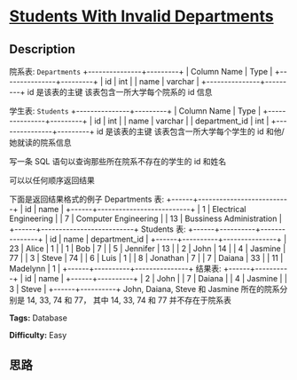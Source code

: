 # [Students With Invalid Departments][title]

## Description

院系表: `Departments`
            +---------------+---------+    | Column Name   | Type    |    +---------------+---------+    | id            | int     |    | name          | varchar |    +---------------+---------+    id 是该表的主键    该表包含一所大学每个院系的 id 信息    



学生表: `Students`
            +---------------+---------+    | Column Name   | Type    |    +---------------+---------+    | id            | int     |    | name          | varchar |    | department_id | int     |    +---------------+---------+    id 是该表的主键    该表包含一所大学每个学生的 id 和他/她就读的院系信息    



写一条 SQL 语句以查询那些所在院系不存在的学生的 id 和姓名

可以以任何顺序返回结果

下面是返回结果格式的例子
            Departments 表:    +------+--------------------------+    | id   | name                     |    +------+--------------------------+    | 1    | Electrical Engineering   |    | 7    | Computer Engineering     |    | 13   | Bussiness Administration |    +------+--------------------------+        Students 表:    +------+----------+---------------+    | id   | name     | department_id |    +------+----------+---------------+    | 23   | Alice    | 1             |    | 1    | Bob      | 7             |    | 5    | Jennifer | 13            |    | 2    | John     | 14            |    | 4    | Jasmine  | 77            |    | 3    | Steve    | 74            |    | 6    | Luis     | 1             |    | 8    | Jonathan | 7             |    | 7    | Daiana   | 33            |    | 11   | Madelynn | 1             |    +------+----------+---------------+        结果表:    +------+----------+    | id   | name     |    +------+----------+    | 2    | John     |    | 7    | Daiana   |    | 4    | Jasmine  |    | 3    | Steve    |    +------+----------+        John, Daiana, Steve 和 Jasmine 所在的院系分别是 14, 33, 74 和 77， 其中 14, 33, 74 和 77 并不存在于院系表    


**Tags:** Database

**Difficulty:** Easy

## 思路

[title]: https://leetcode-cn.com/problems/students-with-invalid-departments
